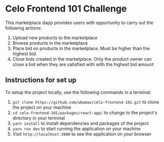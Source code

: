 
# Celo Frontend 101 Challenge
This marketplace dapp provides users with opportunity to carry out the following actions:

1. Upload new products to the marketplace
2. Browse products in the marketplace
3. Place bid on products in the marketplace. Must be higher than the highest bid.
4. Close bids created in the marketplace. Only the product owner can close a bid when they are satisfied with with the highest bid amount


## Instructions for set up

To setup the project locally, use the following commands in a terminal:

1. `git clone https://github.com/ubamax/celo-frontend-101.git` to clone the project on your machine
2. `cd celo-frontend-101/packages/react-app/` to change to the project's directory in your terminal
3. `yarn install` to install dependencies and packages of the project
4. `yarn run dev` to start running the application on your machine
5. Visit `http://localhost:3000` to see the application on your browser
